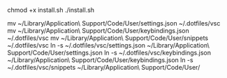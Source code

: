 chmod +x install.sh
./install.sh

mv ~/Library/Application\ Support/Code/User/settings.json ~/.dotfiles/vsc
mv ~/Library/Application\ Support/Code/User/keybindings.json ~/.dotfiles/vsc
mv ~/Library/Application\ Support/Code/User/snippets ~/.dotfiles/vsc
ln -s ~/.dotfiles/vsc/settings.json ~/Library/Application\ Support/Code/User/settings.json
ln -s ~/.dotfiles/vsc/keybindings.json ~/Library/Application\ Support/Code/User/keybindings.json
ln -s ~/.dotfiles/vsc/snippets ~/Library/Application\ Support/Code/User/
